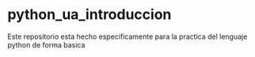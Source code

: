 # python_ua_introduccion
Este repositorio esta hecho especificamente para la practica del lenguaje python de forma basica
